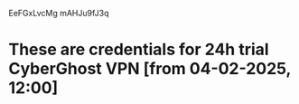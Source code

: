 EeFGxLvcMg
mAHJu9fJ3q
# These are credentials for 24h trial CyberGhost VPN [from 04-02-2025, 12:00]
